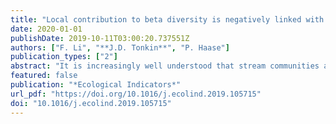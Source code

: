 ```yaml
---
title: "Local contribution to beta diversity is negatively linked with community-wide dispersal capacity in stream invertebrate communities"
date: 2020-01-01
publishDate: 2019-10-11T03:00:20.737551Z
authors: ["F. Li", "**J.D. Tonkin**", "P. Haase"]
publication_types: ["2"]
abstract: "It is increasingly well understood that stream communities are regulated by both local niche and regional dispersal processes, but comprehensive tests of these factors with datasets that cover extensive spatial and temporal scales are rare. Based on 1180 benthic invertebrate community samples from 2005 to 2012 in central low mountain streams of Germany, we tested the hypotheses that: 1) local contribution to beta diversity (LCBD: a measure of the uniqueness of communities) would decline with increasing average community dispersal capacity; and 2) owing to the relatively large spatial extent of the study region, regional dispersal processes would override local niche controls in structuring community composition. We found considerable temporal variation in LCBD and a negative correlation between LCBD and community dispersal capacity. However, no statistically significant correlation between species contribution to beta diversity (SCBD) and species dispersal capacity was observed. The large-scale spatial structure among locations (representative of dispersal limitation) was important in structuring benthic communities. Although much of the variation was explained by the shared effects of local processes and large-scale spatial variables, environmental controls were stronger than regional processes in few cases in the variance partitioning analysis, with the annual mean temperature and mean diurnal range of temperature being the important drivers. Given the highly varied correlates of beta diversity over time, we urge researchers to focus on not only spatial variation in diversity, but also the context of temporal variation."
featured: false
publication: "*Ecological Indicators*"
url_pdf: "https://doi.org/10.1016/j.ecolind.2019.105715"
doi: "10.1016/j.ecolind.2019.105715"
---
```


